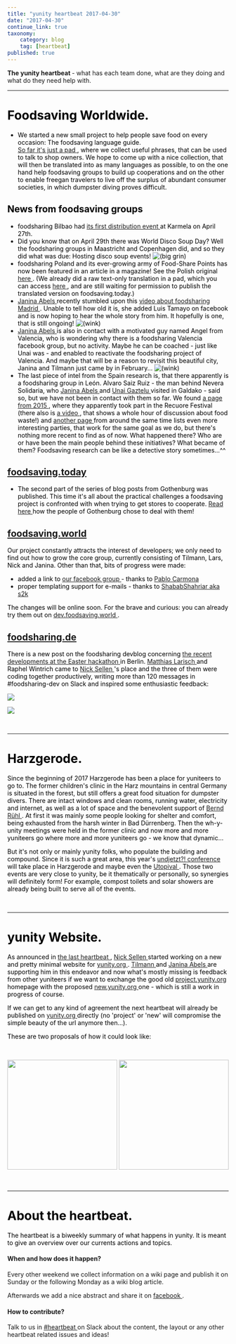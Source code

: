 ```yaml
---
title: "yunity heartbeat 2017-04-30"
date: "2017-04-30"
continue_link: true
taxonomy:
    category: blog
    tag: [heartbeat]
published: true
---
```


<div class="wiki-content">
 <p>
  <strong>
   The yunity heartbeat
  </strong>
  - what has each team done, what are they doing and what do they need help with.
 </p>
 <hr/>
 <h1 id="yunityheartbeat2017-04-30-FoodsavingWorldwide.">
  <span style="color: rgb(0,0,0);">
   <strong>
    Foodsaving Worldwide.
   </strong>
  </span>
 </h1>
 <ul>
  <li>
   <span style="color: rgb(0,0,0);">
    We started a new small project to help people save food on every occasion: The foodsaving language guide.
    <br/>
    <a class="external-link" href="https://pad.disroot.org/p/fslanguageguide" rel="nofollow">
     So far it's just a pad
    </a>
    , where we collect useful phrases, that can be used to talk to shop owners. We hope to come up with a nice collection, that will then be translated into as many languages as possible, to on the one hand help foodsaving groups to build up cooperations and on the other to enable freegan travelers to live off the surplus of abundant consumer societies, in which dumpster diving proves difficult.
   </span>
  </li>
 </ul>
 <h2 id="yunityheartbeat2017-04-30-Newsfromfoodsavinggroups">
  <span style="color: rgb(0,0,0);">
   News from foodsaving groups
  </span>
 </h2>
 <ul>
  <li>
   <span style="color: rgb(0,0,0);">
    foodsharing Bilbao had
    <a class="external-link" href="https://www.facebook.com/events/445975849075194/" rel="nofollow">
     its first distribution event
    </a>
    at Karmela on April 27th.
   </span>
  </li>
  <li>
   <span style="color: rgb(0,0,0);">
    Did you know that on April 29th there was World Disco Soup Day? Well the foodsharing groups in Maastricht and Copenhagen did, and so they did what was due: Hosting disco soup events!
    <span class="confluence-embedded-file-wrapper">
     <img alt="(big grin)" class="confluence-embedded-image emoticon emoticon-laugh confluence-external-resource" data-image-src="https://yunity.atlassian.net/wiki/s/-1091825189/6452/aa9b3b4c74c134e2b8d84fe1278dd07576b293d2/_/images/icons/emoticons/biggrin.png" src="https://yunity.atlassian.net/wiki/s/-1091825189/6452/aa9b3b4c74c134e2b8d84fe1278dd07576b293d2/_/images/icons/emoticons/biggrin.png"/>
    </span>
    <br/>
   </span>
  </li>
  <li>
   <span style="color: rgb(0,0,0);">
    foodsharing Poland and its ever-growing army of Food-Share Points has now been featured in an article in a magazine! See the Polish original
    <a class="external-link" href="http://cojestgrane24.wyborcza.pl/cjg24/1,13,21634177,147811,Jadlodzielnie-w-Polsce--Uczymy-sie-nie-wyrzucac-je.html" rel="nofollow">
     here
    </a>
    . (We already did a raw text-only translation in a pad, which you can access
    <a class="external-link" href="https://pad.riseup.net/p/fspolskaarticle" rel="nofollow">
     here
    </a>
    , and are still waiting for permission to publish the translated version on foodsaving.today.)
   </span>
  </li>
  <li>
   <span style="color: rgb(0,0,0);">
    <a class="confluence-userlink user-mention" data-base-url="https://yunity.atlassian.net/wiki" data-linked-resource-id="4227489" data-linked-resource-type="userinfo" data-linked-resource-version="2" data-username="Janina" href="https://yunity.atlassian.net/wiki/display/~Janina">
     Janina Abels
    </a>
    recently stumbled upon this
    <a class="external-link" href="http://laaventuradeaprender.educalab.es/-/foodsharing-espana" rel="nofollow">
     video about foodsharing Madrid
    </a>
    . Unable to tell how old it is, she added Luis Tamayo on facebook and is now hoping to hear the whole story from him. It hopefully is one, that is still ongoing!
    <span class="confluence-embedded-file-wrapper">
     <img alt="(wink)" class="confluence-embedded-image emoticon emoticon-wink confluence-external-resource" data-image-src="https://yunity.atlassian.net/wiki/s/-1091825189/6452/aa9b3b4c74c134e2b8d84fe1278dd07576b293d2/_/images/icons/emoticons/wink.png" src="https://yunity.atlassian.net/wiki/s/-1091825189/6452/aa9b3b4c74c134e2b8d84fe1278dd07576b293d2/_/images/icons/emoticons/wink.png"/>
    </span>
   </span>
  </li>
  <li>
   <span style="color: rgb(0,0,0);">
    <a class="confluence-userlink user-mention" data-base-url="https://yunity.atlassian.net/wiki" data-linked-resource-id="4227489" data-linked-resource-type="userinfo" data-linked-resource-version="2" data-username="Janina" href="https://yunity.atlassian.net/wiki/display/~Janina">
     Janina Abels
    </a>
    is also in contact with a motivated guy named Angel from Valencia, who is wondering why there is a foodsharing Valencia facebook group, but no activity. Maybe he can be coached - just like Unai was - and enabled to reactivate the foodsharing project of Valencia. And maybe that will be a reason to revisit this beautiful city, Janina and Tilmann just came by in February...
    <span class="confluence-embedded-file-wrapper">
     <img alt="(wink)" class="confluence-embedded-image emoticon emoticon-wink confluence-external-resource" data-image-src="https://yunity.atlassian.net/wiki/s/-1091825189/6452/aa9b3b4c74c134e2b8d84fe1278dd07576b293d2/_/images/icons/emoticons/wink.png" src="https://yunity.atlassian.net/wiki/s/-1091825189/6452/aa9b3b4c74c134e2b8d84fe1278dd07576b293d2/_/images/icons/emoticons/wink.png"/>
    </span>
   </span>
  </li>
  <li>
   <span style="color: rgb(0,0,0);">
    The last piece of intel from the Spain research is, that there apparently is a foodsharing group in León. Alvaro Saiz Ruiz - the man behind Nevera Solidaria, who
    <a class="confluence-userlink user-mention" data-base-url="https://yunity.atlassian.net/wiki" data-linked-resource-id="4227489" data-linked-resource-type="userinfo" data-linked-resource-version="2" data-username="Janina" href="https://yunity.atlassian.net/wiki/display/~Janina">
     Janina Abels
    </a>
    and
    <a class="confluence-userlink user-mention" data-base-url="https://yunity.atlassian.net/wiki" data-linked-resource-id="88808557" data-linked-resource-type="userinfo" data-linked-resource-version="1" data-username="Mettodo" href="https://yunity.atlassian.net/wiki/display/~Mettodo">
     Unai Gaztelu
    </a>
    visited in Galdako - said so, but we have not been in contact with them so far. We found
    <a class="external-link" href="http://www.recuore.com/foodsharing-leon/" rel="nofollow">
     a page from 2015
    </a>
    , where they apparently took part in the Recuore Festival (there also is
    <a class="external-link" href="https://www.youtube.com/watch?v=F8sUjt-B8DM" rel="nofollow">
     a video
    </a>
    , that shows a whole hour of discussion about food waste!) and
    <a class="external-link" href="https://www.deotramanera.co/ayudar/economicamente-dinero/foodsharing-disco-sopa-cuando-repartir-comida-es-cosa-todos" rel="nofollow">
     another page
    </a>
    from around the same time lists even more interesting parties, that work for the same goal as we do, but there's nothing more recent to find as of now. What happened there? Who are or have been the main people behind these initiatives? What became of them? Foodsaving research can be like a detective story sometimes...^^
    <br/>
   </span>
  </li>
 </ul>
 <h2 id="yunityheartbeat2017-04-30-foodsaving.today">
  <span style="color: rgb(0,0,0);">
   <a class="external-link" href="https://foodsaving.today/" rel="nofollow">
    foodsaving.today
   </a>
  </span>
 </h2>
 <ul>
  <li>
   <span style="color: rgb(0,0,0);">
    The second part of the series of blog posts from Gothenburg was published. This time it's all about the practical challenges a foodsaving project is confronted with when trying to get stores to cooperate.
    <a class="external-link" href="https://foodsaving.today/en/blog/2017/04/21/foodsharing-gothenburg-part2" rel="nofollow">
     Read here
    </a>
    how the people of Gothenburg chose to deal with them!
   </span>
  </li>
 </ul>
 <h2 id="yunityheartbeat2017-04-30-foodsaving.world">
  <span style="color: rgb(0,0,0);">
   <a class="external-link" href="https://foodsaving.world/" rel="nofollow">
    foodsaving.world
   </a>
  </span>
 </h2>
 <p>
  <span style="color: rgb(0,0,0);">
   Our project constantly attracts the interest of developers; we only need to find out how to grow the core group, currently consisting of Tilmann, Lars, Nick and Janina. Other than that,
   <span style="color: rgb(0,0,0);">
    bits of progress were made:
   </span>
  </span>
 </p>
 <ul>
  <li>
   <span style="color: rgb(0,0,0);">
    <span style="color: rgb(0,0,0);">
     added a link to
     <a class="external-link" href="https://www.facebook.com/groups/foodsaving.worldwide/" rel="nofollow">
      our facebook group
     </a>
     - thanks to
     <a class="external-link" href="https://github.com/PabloCarmona" rel="nofollow">
      Pablo Carmona
     </a>
    </span>
   </span>
  </li>
  <li>
   <span style="color: rgb(0,0,0);">
    <span style="color: rgb(0,0,0);">
     proper templating support for e-mails - thanks to
     <a class="external-link" href="https://github.com/ShababShahriar" rel="nofollow">
      ShababShahriar aka s2k
     </a>
    </span>
   </span>
  </li>
 </ul>
 <p>
  <span style="color: rgb(0,0,0);">
   <span style="color: rgb(0,0,0);">
    The changes will be online soon. For the brave and curious: you can already try them out on
    <a class="external-link" href="https://dev.foodsaving.world" rel="nofollow">
     dev.foodsaving.world
    </a>
    .
    <br/>
   </span>
  </span>
 </p>
 <h2 id="yunityheartbeat2017-04-30-foodsharing.de">
  <span style="color: rgb(0,0,0);">
   <a class="external-link" href="http://foodsharing.de" rel="nofollow">
    foodsharing.de
   </a>
  </span>
 </h2>
 <p>
  <span style="color: rgb(0,0,0);">
   There is a new post on the foodsharing devblog concerning
   <a class="external-link" href="https://devblog.foodsharing.de/2017/04/18/easter-foodsharing-hackathon.html" rel="nofollow">
    the recent developments at the Easter hackathon
   </a>
   in Berlin.
   <a class="confluence-userlink user-mention" data-base-url="https://yunity.atlassian.net/wiki" data-linked-resource-id="2981927" data-linked-resource-type="userinfo" data-linked-resource-version="2" data-username="matthias" href="https://yunity.atlassian.net/wiki/display/~matthias">
    Matthias Larisch
   </a>
   and Raphel Wintrich came to
   <a class="confluence-userlink user-mention" data-base-url="https://yunity.atlassian.net/wiki" data-linked-resource-id="917513" data-linked-resource-type="userinfo" data-linked-resource-version="3" data-username="nicksellen" href="https://yunity.atlassian.net/wiki/display/~nicksellen">
    Nick Sellen
   </a>
   's place and the three of them were coding together productively, writing more than 120 messages in #foodsharing-dev on Slack and inspired some enthusiastic feedback:
  </span>
 </p>
 <p>
  <span style="color: rgb(0,0,0);">
   <span class="confluence-embedded-file-wrapper">
    <span class="confluence-embedded-file-wrapper">
     <img class="confluence-embedded-image" data-base-url="https://yunity.atlassian.net/wiki" data-image-src="https://yunity.atlassian.net/wiki/download/attachments/90604078/petertonnies_wow.png?version=1&amp;modificationDate=1493730670451&amp;cacheVersion=1&amp;api=v2" data-linked-resource-container-id="90604078" data-linked-resource-container-version="3" data-linked-resource-content-type="image/png" data-linked-resource-default-alias="petertonnies_wow.png" data-linked-resource-id="90604088" data-linked-resource-type="attachment" data-linked-resource-version="1" data-unresolved-comment-count="0" src="https://yunity.atlassian.net/wiki/download/attachments/90604078/petertonnies_wow.png?version=1&amp;modificationDate=1493730670451&amp;cacheVersion=1&amp;api=v2"/>
    </span>
   </span>
  </span>
 </p>
 <p>
  <span style="color: rgb(0,0,0);">
   <span class="confluence-embedded-file-wrapper">
    <span class="confluence-embedded-file-wrapper">
     <img class="confluence-embedded-image" data-base-url="https://yunity.atlassian.net/wiki" data-image-src="https://yunity.atlassian.net/wiki/download/attachments/90604078/unicorned_wow.png?version=1&amp;modificationDate=1493730670791&amp;cacheVersion=1&amp;api=v2" data-linked-resource-container-id="90604078" data-linked-resource-container-version="3" data-linked-resource-content-type="image/png" data-linked-resource-default-alias="unicorned_wow.png" data-linked-resource-id="90604092" data-linked-resource-type="attachment" data-linked-resource-version="1" data-unresolved-comment-count="0" src="https://yunity.atlassian.net/wiki/download/attachments/90604078/unicorned_wow.png?version=1&amp;modificationDate=1493730670791&amp;cacheVersion=1&amp;api=v2"/>
    </span>
   </span>
   <br/>
  </span>
 </p>
 <p>
  <br/>
 </p>
 <hr/>
 <h1 id="yunityheartbeat2017-04-30-Harzgerode.">
  <span style="color: rgb(0,0,0);">
   <strong>
    Harzgerode.
   </strong>
  </span>
 </h1>
 <p>
  <span style="color: rgb(0,0,0);">
   Since the beginning of 2017 Harzgerode has been a place for yuniteers to go to. The former children's clinic in the Harz mountains in central Germany is situated in the forest, but still offers a great food situation for dumpster divers. There are intact windows and clean rooms, running water, electricity and internet, as well as a lot of space and the benevolent support of
   <a class="confluence-userlink user-mention" data-base-url="https://yunity.atlassian.net/wiki" data-linked-resource-id="75890724" data-linked-resource-type="userinfo" data-linked-resource-version="1" data-username="bernd" href="https://yunity.atlassian.net/wiki/display/~bernd">
    Bernd Rühl
   </a>
   . At first it was mainly some people looking for shelter and comfort, being exhausted from the harsh winter in Bad Dürrenberg. Then the wh-y-unity meetings were held in the former clinic and now more and more yuniteers go where more and more yuniteers go - we know that dynamic...
  </span>
 </p>
 <p>
  <span style="color: rgb(0,0,0);">
   But it's not only or mainly yunity folks, who populate the building and compound. Since it is such a great area, this year's
   <a class="external-link" href="http://www.undjetzt-konferenz.de/" rel="nofollow">
    undjetzt?! conference
   </a>
   will take place in Harzgerode and maybe even the
   <a class="external-link" href="http://www.utopival.org/" rel="nofollow">
    Utopival
   </a>
   . Those two events are very close to yunity, be it thematically or personally, so synergies will definitely form! For example, compost toilets and solar showers are already being built to serve all of the events.
   <br/>
  </span>
 </p>
 <p>
  <br/>
 </p>
 <hr/>
 <h1 id="yunityheartbeat2017-04-30-yunityWebsite.">
  <span style="color: rgb(0,0,0);">
   <strong>
    yunity Website.
   </strong>
  </span>
 </h1>
 <p>
  <span style="color: rgb(0,0,0);">
   As announced in
   <a href="https://yunity.atlassian.net/wiki/display/YUN/2017/04/16/yunity+heartbeat+2017-04-16" rel="nofollow">
    the last heartbeat
   </a>
   ,
   <a class="confluence-userlink user-mention" data-base-url="https://yunity.atlassian.net/wiki" data-linked-resource-id="917513" data-linked-resource-type="userinfo" data-linked-resource-version="3" data-username="nicksellen" href="https://yunity.atlassian.net/wiki/display/~nicksellen">
    Nick Sellen
   </a>
   started working on a new and pretty minimal website for
   <a class="external-link" href="http://yunity.org" rel="nofollow">
    yunity.org
   </a>
   .
   <strong>
   </strong>
   <a class="confluence-userlink user-mention" data-base-url="https://yunity.atlassian.net/wiki" data-linked-resource-id="4227118" data-linked-resource-type="userinfo" data-linked-resource-version="3" data-username="tiltec" href="https://yunity.atlassian.net/wiki/display/~tiltec">
    Tilmann
   </a>
   and
   <a class="confluence-userlink user-mention" data-base-url="https://yunity.atlassian.net/wiki" data-linked-resource-id="4227489" data-linked-resource-type="userinfo" data-linked-resource-version="2" data-username="Janina" href="https://yunity.atlassian.net/wiki/display/~Janina">
    Janina Abels
   </a>
   are supporting him in this endeavor and now what's mostly missing is feedback from other yuniteers if we want to exchange the good old
   <a class="external-link" href="https://project.yunity.org/" rel="nofollow">
    project.yunity.org
   </a>
   homepage with the proposed
   <a class="external-link" href="https://new.yunity.org/en" rel="nofollow">
    new.yunity.org
   </a>
   one - which is still a work in progress of course.
  </span>
 </p>
 <p>
  <span style="color: rgb(0,0,0);">
   If we can get to any kind of agreement the next heartbeat will already be published on
   <a class="external-link" href="http://yunity.org" rel="nofollow">
    yunity.org
   </a>
   directly (no 'project' or 'new' will compromise the simple beauty of the url anymore then...).
  </span>
 </p>
 <p>
  <span style="color: rgb(0,0,0);">
   These are two proposals of how it could look like:
  </span>
 </p>
 <p>
  <span style="color: rgb(0,0,0);">
   <br/>
  </span>
 </p>
 <p>
  <span class="confluence-embedded-file-wrapper confluence-embedded-manual-size">
   <span class="confluence-embedded-file-wrapper confluence-embedded-manual-size">
    <img class="confluence-embedded-image" data-base-url="https://yunity.atlassian.net/wiki" data-image-src="https://yunity.atlassian.net/wiki/download/attachments/90604078/newyunityorg_white.png?version=1&amp;modificationDate=1493730670972&amp;cacheVersion=1&amp;api=v2" data-linked-resource-container-id="90604078" data-linked-resource-container-version="3" data-linked-resource-content-type="image/png" data-linked-resource-default-alias="newyunityorg_white.png" data-linked-resource-id="90604100" data-linked-resource-type="attachment" data-linked-resource-version="1" data-unresolved-comment-count="0" height="250" src="https://yunity.atlassian.net/wiki/download/thumbnails/90604078/newyunityorg_white.png?width=424&amp;height=250" srcset="/wiki/download/thumbnails/90604078/newyunityorg_white.png?width=848&amp;height=500 2x, /wiki/download/thumbnails/90604078/newyunityorg_white.png?width=424&amp;height=250 1x"/>
   </span>
  </span>
  <span class="confluence-embedded-file-wrapper confluence-embedded-manual-size">
   <span class="confluence-embedded-file-wrapper confluence-embedded-manual-size">
    <img class="confluence-embedded-image" data-base-url="https://yunity.atlassian.net/wiki" data-image-src="https://yunity.atlassian.net/wiki/download/attachments/90604078/newyunityorg_brown.png?version=1&amp;modificationDate=1493730671230&amp;cacheVersion=1&amp;api=v2" data-linked-resource-container-id="90604078" data-linked-resource-container-version="3" data-linked-resource-content-type="image/png" data-linked-resource-default-alias="newyunityorg_brown.png" data-linked-resource-id="90604107" data-linked-resource-type="attachment" data-linked-resource-version="1" data-unresolved-comment-count="0" height="250" src="https://yunity.atlassian.net/wiki/download/thumbnails/90604078/newyunityorg_brown.png?width=423&amp;height=250" srcset="/wiki/download/thumbnails/90604078/newyunityorg_brown.png?width=846&amp;height=500 2x, /wiki/download/thumbnails/90604078/newyunityorg_brown.png?width=423&amp;height=250 1x"/>
   </span>
  </span>
 </p>
 <p>
  <br/>
 </p>
 <hr/>
 <h1 id="yunityheartbeat2017-04-30-Abouttheheartbeat.">
  <strong>
   <span style="color: rgb(0,0,0);">
    About the heartbeat.
   </span>
  </strong>
 </h1>
 <p>
  <span style="color: rgb(0,0,0);">
   The heartbeat is a biweekly summary of what happens in yunity. It is meant to give an overview over our currents actions and topics.
  </span>
 </p>
 <h4 id="yunityheartbeat2017-04-30-Whenandhowdoesithappen?">
  When and how does it happen?
 </h4>
 <p>
  Every other weekend we collect information on a wiki page and publish it on Sunday or the following Monday as a wiki blog article.
 </p>
 <p>
  Afterwards we add a nice abstract and share it on
  <a class="external-link" href="https://www.facebook.com/yunity.org/" rel="nofollow">
   facebook
  </a>
  .
 </p>
 <h4 id="yunityheartbeat2017-04-30-Howtocontribute?">
  How to contribute?
 </h4>
 <p>
  Talk to us in
  <a class="external-link" href="https://yunity.slack.com/messages/heartbeat/" rel="nofollow">
   #heartbeat
  </a>
  on Slack about the content, the layout or any other heartbeat related issues and ideas!
 </p>
</div>
